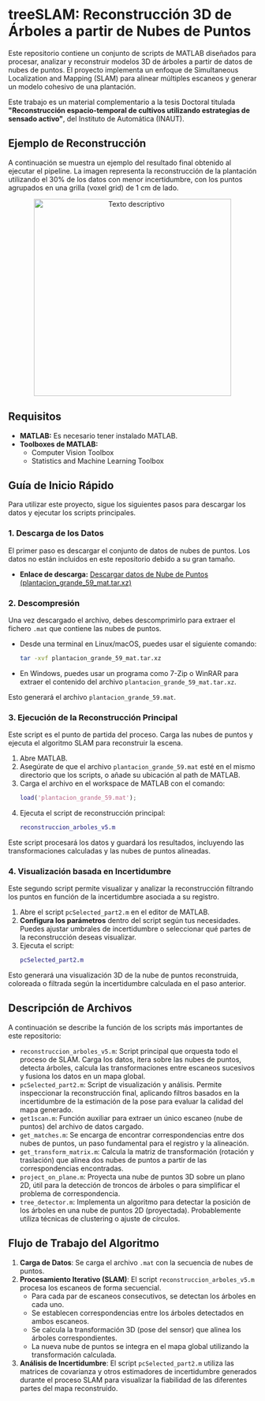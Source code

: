 # treeSLAM: Reconstrucción 3D de Árboles a partir de Nubes de Puntos

Este repositorio contiene un conjunto de scripts de MATLAB diseñados para procesar, analizar y reconstruir modelos 3D de árboles a partir de datos de nubes de puntos. El proyecto implementa un enfoque de Simultaneous Localization and Mapping (SLAM) para alinear múltiples escaneos y generar un modelo cohesivo de una plantación.

Este trabajo es un material complementario a la tesis Doctoral titulada **"Reconstrucción espacio-temporal de cultivos utilizando estrategias de sensado activo"**, del Instituto de Automática (INAUT).

## Ejemplo de Reconstrucción

A continuación se muestra un ejemplo del resultado final obtenido al ejecutar el pipeline. La imagen representa la reconstrucción de la plantación utilizando el 30% de los datos con menor incertidumbre, con los puntos agrupados en una grilla (voxel grid) de 1 cm de lado.
<p align="center">
<img src="img/recon.gif" alt="Texto descriptivo" width="400"/>
</p>


## Requisitos

*   **MATLAB:** Es necesario tener instalado MATLAB.
*   **Toolboxes de MATLAB:**
    *   Computer Vision Toolbox
    *   Statistics and Machine Learning Toolbox

## Guía de Inicio Rápido

Para utilizar este proyecto, sigue los siguientes pasos para descargar los datos y ejecutar los scripts principales.

### 1. Descarga de los Datos

El primer paso es descargar el conjunto de datos de nubes de puntos. Los datos no están incluidos en este repositorio debido a su gran tamaño.

*   **Enlace de descarga:** [Descargar datos de Nube de Puntos (plantacion_grande_59_mat.tar.xz)](https://nextcloud.unsj.edu.ar/index.php/s/ABmR3HcBbSgAwom)

### 2. Descompresión

Una vez descargado el archivo, debes descomprimirlo para extraer el fichero `.mat` que contiene las nubes de puntos.

*   Desde una terminal en Linux/macOS, puedes usar el siguiente comando:
    ```bash
    tar -xvf plantacion_grande_59_mat.tar.xz
    ```
*   En Windows, puedes usar un programa como 7-Zip o WinRAR para extraer el contenido del archivo `plantacion_grande_59_mat.tar.xz`.

Esto generará el archivo `plantacion_grande_59.mat`.

### 3. Ejecución de la Reconstrucción Principal

Este script es el punto de partida del proceso. Carga las nubes de puntos y ejecuta el algoritmo SLAM para reconstruir la escena.

1.  Abre MATLAB.
2.  Asegúrate de que el archivo `plantacion_grande_59.mat` esté en el mismo directorio que los scripts, o añade su ubicación al path de MATLAB.
3.  Carga el archivo en el workspace de MATLAB con el comando:
    ```matlab
    load('plantacion_grande_59.mat');
    ```
4.  Ejecuta el script de reconstrucción principal:
    ```matlab
    reconstruccion_arboles_v5.m
    ```

Este script procesará los datos y guardará los resultados, incluyendo las transformaciones calculadas y las nubes de puntos alineadas.

### 4. Visualización basada en Incertidumbre

Este segundo script permite visualizar y analizar la reconstrucción filtrando los puntos en función de la incertidumbre asociada a su registro.

1.  Abre el script `pcSelected_part2.m` en el editor de MATLAB.
2.  **Configura los parámetros** dentro del script según tus necesidades. Puedes ajustar umbrales de incertidumbre o seleccionar qué partes de la reconstrucción deseas visualizar.
3.  Ejecuta el script:
    ```matlab
    pcSelected_part2.m
    ```
Esto generará una visualización 3D de la nube de puntos reconstruida, coloreada o filtrada según la incertidumbre calculada en el paso anterior.

## Descripción de Archivos

A continuación se describe la función de los scripts más importantes de este repositorio:

*   `reconstruccion_arboles_v5.m`: Script principal que orquesta todo el proceso de SLAM. Carga los datos, itera sobre las nubes de puntos, detecta árboles, calcula las transformaciones entre escaneos sucesivos y fusiona los datos en un mapa global.
*   `pcSelected_part2.m`: Script de visualización y análisis. Permite inspeccionar la reconstrucción final, aplicando filtros basados en la incertidumbre de la estimación de la pose para evaluar la calidad del mapa generado.
*   `get1scan.m`: Función auxiliar para extraer un único escaneo (nube de puntos) del archivo de datos cargado.
*   `get_matches.m`: Se encarga de encontrar correspondencias entre dos nubes de puntos, un paso fundamental para el registro y la alineación.
*   `get_transform_matrix.m`: Calcula la matriz de transformación (rotación y traslación) que alinea dos nubes de puntos a partir de las correspondencias encontradas.
*   `project_on_plane.m`: Proyecta una nube de puntos 3D sobre un plano 2D, útil para la detección de troncos de árboles o para simplificar el problema de correspondencia.
*   `tree_detector.m`: Implementa un algoritmo para detectar la posición de los árboles en una nube de puntos 2D (proyectada). Probablemente utiliza técnicas de clustering o ajuste de círculos.

## Flujo de Trabajo del Algoritmo

1.  **Carga de Datos**: Se carga el archivo `.mat` con la secuencia de nubes de puntos.
2.  **Procesamiento Iterativo (SLAM)**: El script `reconstruccion_arboles_v5.m` procesa los escaneos de forma secuencial.
    *   Para cada par de escaneos consecutivos, se detectan los árboles en cada uno.
    *   Se establecen correspondencias entre los árboles detectados en ambos escaneos.
    *   Se calcula la transformación 3D (pose del sensor) que alinea los árboles correspondientes.
    *   La nueva nube de puntos se integra en el mapa global utilizando la transformación calculada.
3.  **Análisis de Incertidumbre**: El script `pcSelected_part2.m` utiliza las matrices de covarianza y otros estimadores de incertidumbre generados durante el proceso SLAM para visualizar la fiabilidad de las diferentes partes del mapa reconstruido.
